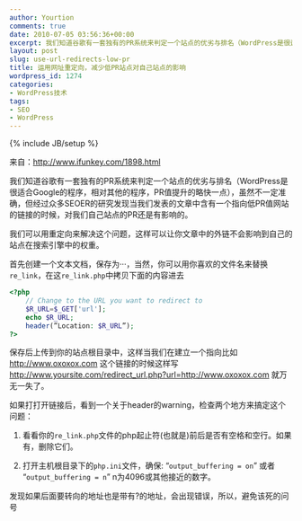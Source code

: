 ```yaml
---
author: Yourtion
comments: true
date: 2010-07-05 03:56:36+00:00
excerpt: 我们知道谷歌有一套独有的PR系统来判定一个站点的优劣与排名（WordPress是很适合Google的程序，相对其他的程序，PR值提升的略快一点），虽然不一定准确，但经过众多SEOER的研究发现当我们发表的文章中含有一个指向低PR值网站的链接的时候，对我们自己站点的PR还是有影响的。
layout: post
slug: use-url-redirects-low-pr
title: 运用网址重定向，减少低PR站点对自己站点的影响
wordpress_id: 1274
categories:
- WordPress技术
tags:
- SEO
- WordPress
---
```

{% include JB/setup %}

来自：http://www.ifunkey.com/1898.html

我们知道谷歌有一套独有的PR系统来判定一个站点的优劣与排名（WordPress是很适合Google的程序，相对其他的程序，PR值提升的略快一点），虽然不一定准确，但经过众多SEOER的研究发现当我们发表的文章中含有一个指向低PR值网站的链接的时候，对我们自己站点的PR还是有影响的。

我们可以用重定向来解决这个问题，这样可以让你文章中的外链不会影响到自己的站点在搜索引擎中的权重。

首先创建一个文本文档，保存为···，当然，你可以用你喜欢的文件名来替换```re_link```，在这```re_link.php```中拷贝下面的内容进去

```php
<?php
	// Change to the URL you want to redirect to
	$R_URL=$_GET['url'];
	echo $R_URL;
	header(”Location: $R_URL”);
?>
```

保存后上传到你的站点根目录中，这样当我们在建立一个指向比如 http://www.oxoxox.com 这个链接的时候这样写 http://www.yoursite.com/redirect_url.php?url=http://www.oxoxox.com 就万无一失了。

如果打打开链接后，看到一个关于header的warning，检查两个地方来搞定这个问题：

1. 看看你的```re_link.php```文件的php起止符(也就是)前后是否有空格和空行。如果有，删除它们。

2. 打开主机根目录下的```php.ini```文件，确保: “```output_buffering = on```” 或者 “```output_buffering = n```” n为4096或其他接近的数字。

发现如果后面要转向的地址也是带有?的地址，会出现错误，所以，避免该死的问号
